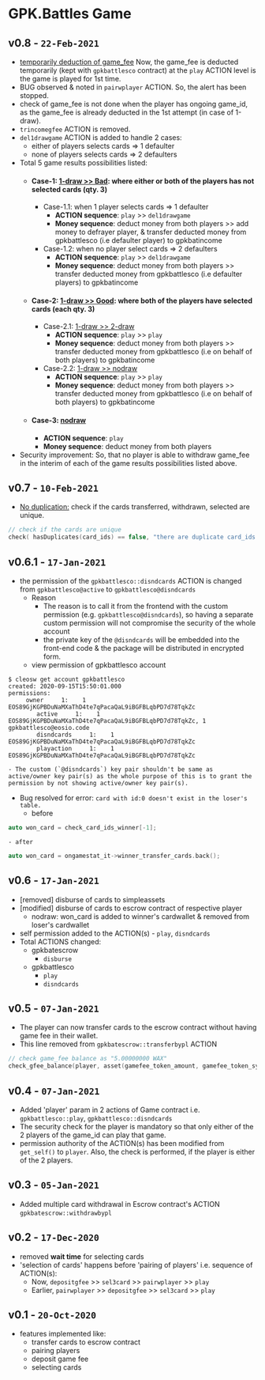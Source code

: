 GPK.Battles Game
================
v0.8 - `22-Feb-2021`
----
* <u>temporarily deduction of game_fee</u> Now, the game_fee is deducted temporarily (kept with `gpkbattlesco` contract) at the `play` ACTION level is the game is played for 1st time.
* BUG observed & noted in `pairwplayer` ACTION. So, the alert has been stopped.
* check of game_fee is not done when the player has ongoing game_id, as the game_fee is already deducted in the 1st attempt (in case of 1-draw).
* `trincomegfee` ACTION is removed.
* `del1drawgame` ACTION is added to handle 2 cases:
	- either of players selects cards => 1 defaulter
	- none of players selects cards => 2 defaulters
* Total 5 game results possibilities listed:
	* #### Case-1: <u>1-draw >> Bad</u>: where either or both of the players has not selected cards (qty. 3)
		* Case-1.1: when 1 player selects cards => 1 defaulter
			- __ACTION sequence__: `play` >> `del1drawgame`
			- __Money sequence__: deduct money from both players >> add money to defrayer player, & transfer deducted money from gpkbattlesco (i.e defaulter player) to gpkbatincome
		* Case-1.2: when no player select cards => 2 defaulters
			- __ACTION sequence__: `play` >> `del1drawgame`
			- __Money sequence__: deduct money from both players >> transfer deducted money from gpkbattlesco (i.e defaulter players) to gpkbatincome

	* #### Case-2: <u>1-draw >> Good</u>: where both of the players have selected cards (each qty. 3)
		* Case-2.1: <u>1-draw >> 2-draw</u>
			- __ACTION sequence__: `play` >> `play`
			- __Money sequence__: deduct money from both players >> transfer deducted money from gpkbattlesco (i.e on behalf of both players) to gpkbatincome
		* Case-2.2: <u>1-draw >> nodraw</u>
			- __ACTION sequence__: `play` >> `play`
			- __Money sequence__: deduct money from both players >> transfer deducted money from gpkbattlesco (i.e on behalf of both players) to gpkbatincome

	* #### Case-3: <u>nodraw</u>
		* __ACTION sequence__: `play`
		* __Money sequence__: deduct money from both players
* Security improvement: So, that no player is able to withdraw game_fee in the interim of each of the game results possibilities listed above.

v0.7 - `10-Feb-2021`
----
* <u>No duplication:</u> check if the cards transferred, withdrawn, selected are unique.
```cpp
// check if the cards are unique
check( hasDuplicates(card_ids) == false, "there are duplicate card_ids.");
```

v0.6.1 - `17-Jan-2021`
----
* the permission of the `gpkbattlesco::disndcards` ACTION is changed from `gpkbattlesco@active` to `gpkbattlesco@disndcards`
	- Reason
		+ The reason is to call it from the frontend with the custom permission (e.g. `gpkbattlesco@disndcards`), so having a separate custom permission will not compromise the security of the whole account
		+ the private key of the `@disndcards` will be embedded into the front-end code & the package will be distributed in encrypted form. 
	- view permission of gpkbattlesco account
```console
$ cleosw get account gpkbattlesco
created: 2020-09-15T15:50:01.000
permissions:
     owner     1:    1 EOS89GjKGPBDuNaMXaThD4te7qPacaQaL9iBGFBLqbPD7d78TqkZc
        active     1:    1 EOS89GjKGPBDuNaMXaThD4te7qPacaQaL9iBGFBLqbPD7d78TqkZc, 1 gpkbattlesco@eosio.code
        disndcards     1:    1 EOS89GjKGPBDuNaMXaThD4te7qPacaQaL9iBGFBLqbPD7d78TqkZc
        playaction     1:    1 EOS89GjKGPBDuNaMXaThD4te7qPacaQaL9iBGFBLqbPD7d78TqkZc
```
	- The custom (`@disndcards`) key pair shouldn't be same as active/owner key pair(s) as the whole purpose of this is to grant the permission by not showing active/owner key pair(s). 
* Bug resolved for error: `card with id:0 doesn't exist in the loser's table.`
	- before
```cpp
auto won_card = check_card_ids_winner[-1];
```
	- after
```cpp
auto won_card = ongamestat_it->winner_transfer_cards.back();
```

v0.6 - `17-Jan-2021`
----
* [removed] disburse of cards to simpleassets
* [modified] disburse of cards to escrow contract of respective player
	- nodraw: won_card is added to winner's cardwallet & removed from loser's cardwallet
* self permission added to the ACTION(s) - `play`, `disndcards`
* Total ACTIONS changed:
	- gpkbatescrow
		+ `disburse`
	- gpkbattlesco
		+ `play`
		+ `disndcards`

v0.5 - `07-Jan-2021`
----
* The player can now transfer cards to the escrow contract without having game fee in their wallet.
* This line removed from `gpkbatescrow::transferbypl` ACTION
```cpp
// check game_fee balance as "5.00000000 WAX"
check_gfee_balance(player, asset(gamefee_token_amount, gamefee_token_symbol));
```

v0.4 - `07-Jan-2021`
----
* Added 'player' param in 2 actions of Game contract i.e. `gpkbattlesco::play`, `gpkbattlesco::disndcards`
* The security check for the player is mandatory so that only either of the 2 players of the game_id can play that game.
* permission authority of the ACTION(s) has been modified from `get_self()` to `player`. Also, the check is performed, if the player is either of the 2 players.

v0.3 - `05-Jan-2021`
----
* Added multiple card withdrawal in Escrow contract's ACTION `gpkbatescrow::withdrawbypl`

v0.2 - `17-Dec-2020`
----
* removed __wait time__ for selecting cards
* 'selection of cards' happens before 'pairing of players' i.e. sequence of ACTION(s): 
	- Now, `depositgfee` >> `sel3card` >> `pairwplayer` >> `play`
	- Earlier, `pairwplayer` >> `depositgfee` >> `sel3card` >> `play`

v0.1 - `20-Oct-2020`
----
* features implemented like:
	- transfer cards to escrow contract
	- pairing players
	- deposit game fee
	- selecting cards